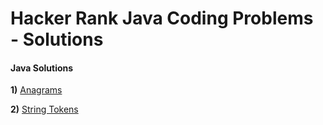 # Hacker Rank Java Coding Problems - Solutions

#### Java Solutions

**1)**  [Anagrams](https://github.com/veerrajukakarla434/2025-Java-Coding-Solutions-Pilot-Project/blob/main/HackerRank/Strings/P0001-Anagram-Solution.md)

**2)** [String Tokens](https://github.com/veerrajukakarla434/2025-Java-Coding-Solutions-Pilot-Project/blob/main/HackerRank/Strings/P0002-String-Tokens-Solution.md)

